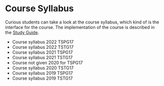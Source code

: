 # Course Syllabus
Curious students can take a look at the course syllabus, which kind of is the interface for the course. The implementation of the course is described in the [Study Guide](study-guide/).


* <a :href="$withBase('courses/introduction-to-script-programming/files/course-syllabus-2022-tspg17.html')" target="_blank">Course syllabus 2022 TSPG17</a>
* <a :href="$withBase('courses/introduction-to-script-programming/files/course-syllabus-2022-tstg17.html')" target="_blank">Course syllabus 2022 TSTG17</a>
* <a :href="$withBase('courses/introduction-to-script-programming/files/course-syllabus-2021-tspg17.html')" target="_blank">Course syllabus 2021 TSPG17</a>
* <a :href="$withBase('courses/introduction-to-script-programming/files/course-syllabus-2021-tstg17.html')" target="_blank">Course syllabus 2021 TSTG17</a>
* Course not given 2020 for TSPG17
* <a :href="$withBase('courses/introduction-to-script-programming/files/course-syllabus-2020-tstg17.html')" target="_blank">Course syllabus 2020 TSTG17</a>
* <a :href="$withBase('courses/introduction-to-script-programming/files/course-syllabus-2019-tspg17.html')" target="_blank">Course syllabus 2019 TSPG17</a>
* <a :href="$withBase('courses/introduction-to-script-programming/files/course-syllabus-2019-tstg17.html')" target="_blank">Course syllabus 2019 TSTG17</a>